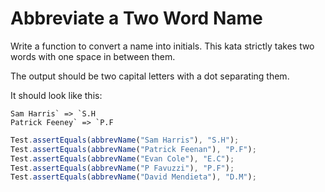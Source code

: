 # Abbreviate a Two Word Name

Write a function to convert a name into initials. This kata strictly takes two words with one space in between them.

The output should be two capital letters with a dot separating them.

It should look like this:

```
Sam Harris` => `S.H
Patrick Feeney` => `P.F
```



```javascript
Test.assertEquals(abbrevName("Sam Harris"), "S.H");
Test.assertEquals(abbrevName("Patrick Feenan"), "P.F");
Test.assertEquals(abbrevName("Evan Cole"), "E.C");
Test.assertEquals(abbrevName("P Favuzzi"), "P.F");
Test.assertEquals(abbrevName("David Mendieta"), "D.M");
```


